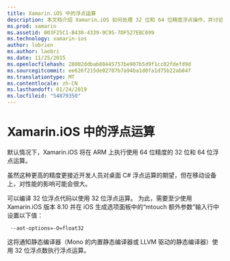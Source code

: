 ```yaml
---
title: Xamarin.iOS 中的浮点运算
description: 本文档介绍 Xamarin.iOS 如何处理 32 位和 64 位精度浮点操作，并讨论了对性能的关联的影响。
ms.prod: xamarin
ms.assetid: 003F25C1-B430-4339-9C95-7DF527EBC699
ms.technology: xamarin-ios
author: lobrien
ms.author: laobri
ms.date: 11/25/2015
ms.openlocfilehash: 28002ddbab80445757be907b5d9f1cc02fdefd9d
ms.sourcegitcommit: ee626f215de02707b7a94ba1d0fa1d75b22ab84f
ms.translationtype: MT
ms.contentlocale: zh-CN
ms.lasthandoff: 01/24/2019
ms.locfileid: "54879350"
---
```

# <a name="floating-point-operations-in-xamarinios"></a>Xamarin.iOS 中的浮点运算

默认情况下，Xamarin.iOS 将在 ARM 上执行使用 64 位精度的 32 位和 64 位浮点运算。  

虽然这种更高的精度更接近开发人员对桌面 C# 浮点运算的期望，但在移动设备上，对性能的影响可能会很大。

可以编译 32 位浮点代码以使用 32 位浮点运算。  为此，需要至少使用 Xamarin.iOS 版本 8.10 并在 iOS 生成选项面板中的“mtouch 额外参数”输入行中设置以下值：

     --aot-options=-O=float32

这将通知静态编译器（Mono 的内置静态编译器或 LLVM 驱动的静态编译器）使用 32 位浮点数执行浮点运算。
